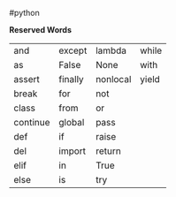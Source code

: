 #python 

**Reserved Words**

|          |         |          |       |
|----------|---------|----------|-------|
| and      | except  | lambda   | while |
| as       | False   | None     | with  |
| assert   | finally | nonlocal | yield |
| break    | for     | not      |       |
| class    | from    | or       |       |
| continue | global  | pass     |       |
| def      | if      | raise    |       |
| del      | import  | return   |       |
| elif     | in      | True     |       |
| else     | is      | try      |       |